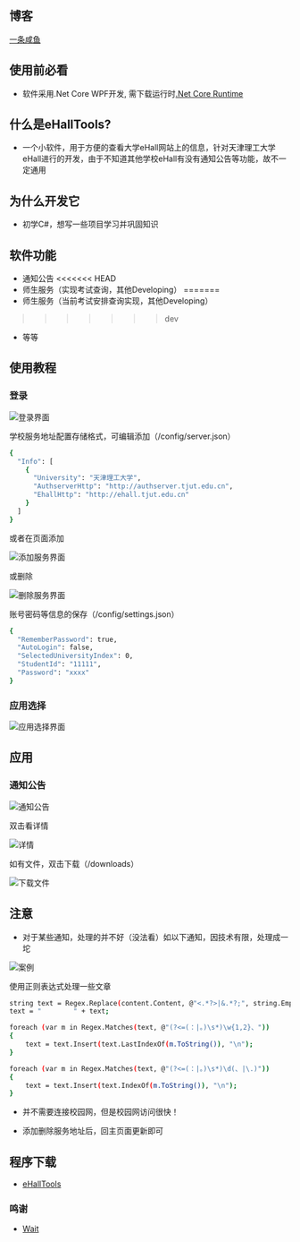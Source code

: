 ## 博客
[一条咸鱼](https://spxg.me)

## 使用前必看
* 软件采用.Net Core WPF开发, 需下载运行时[.Net Core Runtime](https://dotnet.microsoft.com/download)

## 什么是eHallTools?
* 一个小软件，用于方便的查看大学eHall网站上的信息，针对天津理工大学eHall进行的开发，由于不知道其他学校eHall有没有通知公告等功能，故不一定通用

## 为什么开发它
* 初学C#，想写一些项目学习并巩固知识

## 软件功能
* 通知公告
<<<<<<< HEAD
* 师生服务（实现考试查询，其他Developing）
=======
* 师生服务（当前考试安排查询实现，其他Developing）
>>>>>>> dev
* 等等

## 使用教程
### 登录

![登录界面](https://wordpress-1253676827.file.myqcloud.com/wp-content/uploads/2019/11/QQ截图20191129224021.png)

学校服务地址配置存储格式，可编辑添加（/config/server.json）

```sh
{
  "Info": [
    {
      "University": "天津理工大学",
      "AuthserverHttp": "http://authserver.tjut.edu.cn",
      "EhallHttp": "http://ehall.tjut.edu.cn"
    }
  ]
}
```

或者在页面添加

![添加服务界面](https://wordpress-1253676827.file.myqcloud.com/wp-content/uploads/2019/11/QQ截图20191129225250.png)

或删除

![删除服务界面](https://wordpress-1253676827.file.myqcloud.com/wp-content/uploads/2019/11/QQ截图20191129230058.png)

账号密码等信息的保存（/config/settings.json）

```sh
{
  "RememberPassword": true,
  "AutoLogin": false,
  "SelectedUniversityIndex": 0,
  "StudentId": "11111",
  "Password": "xxxx"
}
```

### 应用选择

![应用选择界面](https://wordpress-1253676827.file.myqcloud.com/wp-content/uploads/2019/11/QQ截图20191129230229.png)

## 应用
### 通知公告

![通知公告](https://wordpress-1253676827.file.myqcloud.com/wp-content/uploads/2019/11/QQ截图20191129230505.png)

双击看详情

![详情](https://wordpress-1253676827.file.myqcloud.com/wp-content/uploads/2019/11/QQ截图20191129235909.png)

如有文件，双击下载（/downloads）

![下载文件](https://wordpress-1253676827.file.myqcloud.com/wp-content/uploads/2019/11/QQ截图20191129230840.png)

## 注意
* 对于某些通知，处理的并不好（没法看）如以下通知，因技术有限，处理成一坨

![案例](https://wordpress-1253676827.file.myqcloud.com/wp-content/uploads/2019/11/QQ截图20191129231746.png)

使用正则表达式处理一些文章

```sh
string text = Regex.Replace(content.Content, @"<.*?>|&.*?;", string.Empty);
text = "        " + text;

foreach (var m in Regex.Matches(text, @"(?<=(：|。)\s*)\w{1,2}、"))
{
    text = text.Insert(text.LastIndexOf(m.ToString()), "\n");
}

foreach (var m in Regex.Matches(text, @"(?<=(：|。)\s*)\d(、|\.)"))
{
    text = text.Insert(text.IndexOf(m.ToString()), "\n");
}
```

* 并不需要连接校园网，但是校园网访问很快！

* 添加删除服务地址后，回主页面更新即可

## 程序下载
- [eHallTools](https://github.com/Spxg/eHallTools/releases/download/1.6.5/eHallTools.zip)

### 鸣谢
- [Wait](https://github.com/itswait)
